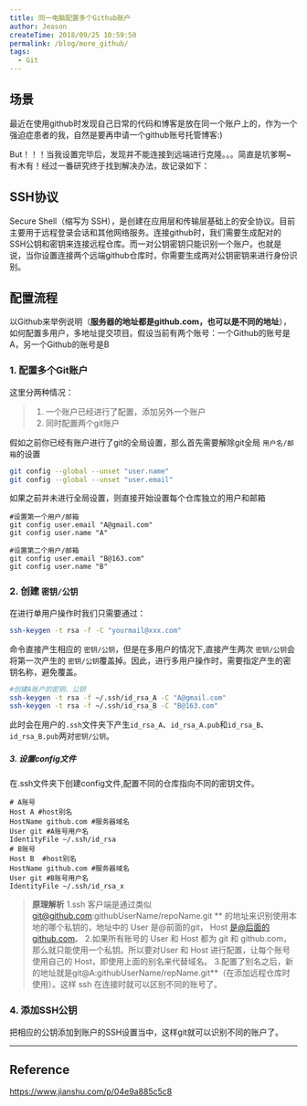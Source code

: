 ```yaml
---
title: 同一电脑配置多个Github账户
author: Jeason
createTime: 2018/09/25 10:59:50
permalink: /blog/more_github/
tags:
  - Git
---
```


<!--more-->

## 场景

最近在使用github时发现自己日常的代码和博客是放在同一个账户上的，作为一个强迫症患者的我，自然是要再申请一个github账号托管博客:)

But！！！当我设置完毕后，发现并不能连接到远端进行克隆。。。简直是坑爹啊~有木有！经过一番研究终于找到解决办法，故记录如下：

## SSH协议

Secure Shell（缩写为 SSH），是创建在应用层和传输层基础上的安全协议。目前主要用于远程登录会话和其他网络服务。连接github时，我们需要生成配对的SSH公钥和密钥来连接远程仓库。而一对公钥密钥只能识别一个账户。也就是说，当你设置连接两个远端github仓库时，你需要生成两对公钥密钥来进行身份识别。

## 配置流程

以Github来举例说明（**服务器的地址都是github.com，也可以是不同的地址**），如何配置多用户，多地址提交项目。假设当前有两个账号：一个Github的账号是A，另一个Github的账号是B

### 1. 配置多个Git账户

这里分两种情况：

> 1. 一个账户已经进行了配置，添加另外一个账户
> 2. 同时配置两个git账户

假如之前你已经有账户进行了git的全局设置，那么首先需要解除git全局 `用户名/邮箱`的设置

```bash
git config --global --unset "user.name"
git config --global --unset "user.email"
```   
如果之前并未进行全局设置，则直接开始设置每个仓库独立的用户和邮箱  
```shell
#设置第一个用户/邮箱
git config user.email "A@gmail.com"
git config user.name "A"

#设置第二个用户/邮箱
git config user.email "B@163.com"
git config user.name "B"
```

### 2. 创建 `密钥/公钥`

在进行单用户操作时我们只需要通过：

```bash
ssh-keygen -t rsa -f -C "yourmail@xxx.com"
```

命令直接产生相应的 `密钥/公钥`，但是在多用户的情况下,直接产生两次 `密钥/公钥`会将第一次产生的 `密钥/公钥`覆盖掉。因此，进行多用户操作时，需要指定产生的密钥名称，避免覆盖。

```bash
#创建A账户的密钥、公钥
ssh-keygen -t rsa -f ~/.ssh/id_rsa_A -C "A@gmail.com"
ssh-keygen -t rsa -f ~/.ssh/id_rsa_B -C "B@163.com"
```  
此时会在用户的`.ssh`文件夹下产生`id_rsa_A`、`id_rsa_A.pub`和`id_rsa_B`、`id_rsa_B.pub`两对`密钥/公钥`。  
##### 3. 设置config文件  
在.ssh文件夹下创建config文件,配置不同的仓库指向不同的密钥文件。
```shell
# A账号
Host A #host别名
HostName github.com #服务器域名
User git #A账号用户名
IdentityFile ~/.ssh/id_rsa
# B账号
Host B  #host别名
HostName github.com #服务器域名
User git #B账号用户名
IdentityFile ~/.ssh/id_rsa_x
```

> **原理解析**
> 1.ssh 客户端是通过类似 [git@github.com](mailto:git@github.com):githubUserName/repoName.git ** 的地址来识别使用本地的哪个私钥的，地址中的 User 是@前面的git， Host 是@后面的github.com。
> 2.如果所有账号的 User 和 Host 都为 git 和 github.com，那么就只能使用一个私钥。所以要对User 和 Host 进行配置，让每个账号使用自己的 Host，即使用上面的别名来代替域名。
> 3.配置了别名之后，新的地址就是git@A:githubUserName/repName.git**（在添加远程仓库时使用）。这样 ssh 在连接时就可以区别不同的账号了。

### 4. 添加SSH公钥

把相应的公钥添加到账户的SSH设置当中，这样git就可以识别不同的账户了。

---

## Reference

https://www.jianshu.com/p/04e9a885c5c8
